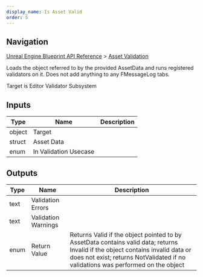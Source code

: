 ```yaml
---
display_name: Is Asset Valid
order: 5
---
```

## Navigation

[Unreal Engine Blueprint API Reference](https://dev.epicgames.com/documentation/en-us/unreal-engine/BlueprintAPI) > [Asset Validation](https://dev.epicgames.com/documentation/en-us/unreal-engine/BlueprintAPI/AssetValidation)

Loads the object referred to by the provided AssetData and runs registered validators on it.
Does not add anything to any FMessageLog tabs.

Target is Editor Validator Subsystem

## Inputs

| Type | Name | Description |
| --- | --- | --- |
| object | Target |  |
| struct | Asset Data |  |
| enum | In Validation Usecase |  |

## Outputs

| Type | Name | Description |
| --- | --- | --- |
| text | Validation Errors |  |
| text | Validation Warnings |  |
| enum | Return Value | Returns Valid if the object pointed to by AssetData contains valid data; returns Invalid if the object contains invalid data or does not exist; returns NotValidated if no validations was performed on the object |
